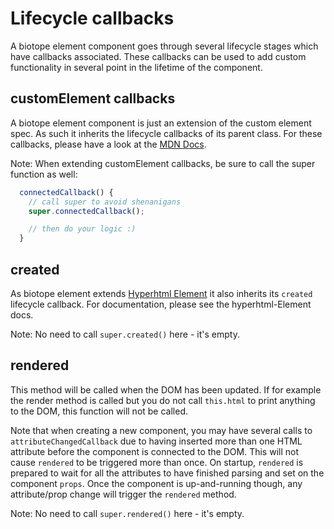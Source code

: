 # Lifecycle callbacks

A biotope element component goes through several lifecycle stages which have callbacks associated.
These callbacks can be used to add custom functionality in several point in the lifetime of the
component.

## customElement callbacks
A biotope element component is just an extension of the custom element spec. As such it inherits the
lifecycle callbacks of its parent class.
For these callbacks, please have a look at the
[MDN Docs](https://developer.mozilla.org/en-US/docs/Web/Web_Components/Using_custom_elements#Using_the_lifecycle_callbacks).

Note: When extending customElement callbacks, be sure to call the super function as well:
```javascript
  connectedCallback() {
    // call super to avoid shenanigans
    super.connectedCallback();

    // then do your logic :)
  }
```

## created
As biotope element extends
[Hyperhtml Element](https://github.com/WebReflection/hyperHTML-Element#the-class) it also inherits
its `created` lifecycle callback.
For documentation, please see the hyperhtml-Element docs.

Note: No need to call `super.created()` here - it's empty.

## rendered
This method will be called when the DOM has been updated. If for example the render method is called
but you do not call `this.html` to print anything to the DOM, this function will not be called.

Note that when creating a new component, you may have several calls to `attributeChangedCallback`
due to having inserted more than one HTML attribute before the component is connected to the DOM.
This will not cause `rendered` to be triggered more than once. On startup, `rendered` is prepared to
wait for all the attributes to have finished parsing and set on the component `props`. Once the
component is up-and-running though, any attribute/prop change will trigger the `rendered` method.

Note: No need to call `super.rendered()` here - it's empty.
